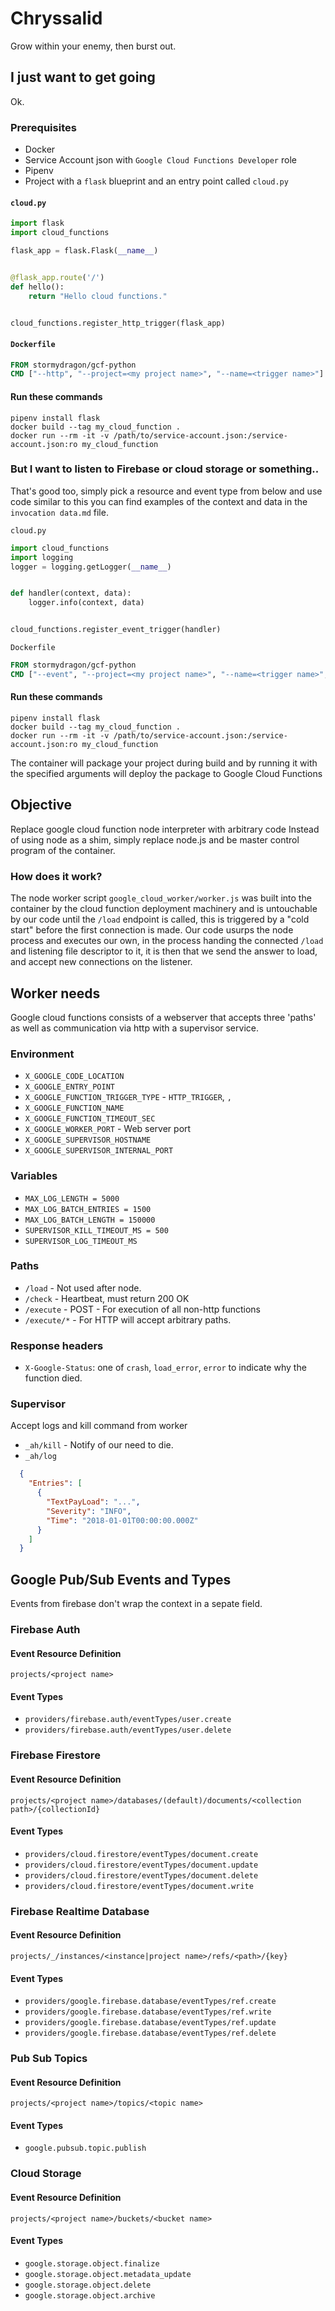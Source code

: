 # Chryssalid
Grow within your enemy, then burst out.

## I just want to get going
Ok.

### Prerequisites
* Docker
* Service Account json with `Google Cloud Functions Developer` role
* Pipenv
* Project with a `flask` blueprint and an entry point called `cloud.py`

#### `cloud.py`
```python
import flask
import cloud_functions

flask_app = flask.Flask(__name__)


@flask_app.route('/')
def hello():
    return "Hello cloud functions."


cloud_functions.register_http_trigger(flask_app)
```

#### `Dockerfile`
```dockerfile
FROM stormydragon/gcf-python
CMD ["--http", "--project=<my project name>", "--name=<trigger name>"]
```

#### Run these commands
```shell
pipenv install flask
docker build --tag my_cloud_function .
docker run --rm -it -v /path/to/service-account.json:/service-account.json:ro my_cloud_function
```

### But I want to listen to Firebase or cloud storage or something..
That's good too, simply pick a resource and event type from below and use code similar to this
you can find examples of the context and data in the `invocation data.md` file.

`cloud.py`
```python
import cloud_functions
import logging
logger = logging.getLogger(__name__)


def handler(context, data):
    logger.info(context, data)


cloud_functions.register_event_trigger(handler)
```

`Dockerfile`
```dockerfile
FROM stormydragon/gcf-python
CMD ["--event", "--project=<my project name>", "--name=<trigger name>", "--resource=<the resource>", "--event=<the event>"]
```

#### Run these commands
```shell
pipenv install flask
docker build --tag my_cloud_function .
docker run --rm -it -v /path/to/service-account.json:/service-account.json:ro my_cloud_function
```

The container will package your project during build and by running it with the specified arguments
will deploy the package to Google Cloud Functions

## Objective
Replace google cloud function node interpreter with arbitrary code
Instead of using node as a shim, simply replace node.js and be master control program of the container.

### How does it work?
The node worker script `google_cloud_worker/worker.js` was built into the container by the cloud function deployment
machinery and is untouchable by our code until the `/load` endpoint is called, this is triggered by a "cold start"
before the first connection is made. Our code usurps the node process and executes our own, in the process handing the
connected `/load` and listening file descriptor to it, it is then that we send the answer to load, and
accept new connections on the listener.

## Worker needs
Google cloud functions consists of a webserver that accepts
three 'paths' as well as communication via http with a supervisor
service.

### Environment
* `X_GOOGLE_CODE_LOCATION`
* `X_GOOGLE_ENTRY_POINT`
* `X_GOOGLE_FUNCTION_TRIGGER_TYPE` - `HTTP_TRIGGER`, ``, ``
* `X_GOOGLE_FUNCTION_NAME`
* `X_GOOGLE_FUNCTION_TIMEOUT_SEC`
* `X_GOOGLE_WORKER_PORT` - Web server port
* `X_GOOGLE_SUPERVISOR_HOSTNAME`
* `X_GOOGLE_SUPERVISOR_INTERNAL_PORT`

### Variables
* `MAX_LOG_LENGTH = 5000`
* `MAX_LOG_BATCH_ENTRIES = 1500`
* `MAX_LOG_BATCH_LENGTH = 150000`
* `SUPERVISOR_KILL_TIMEOUT_MS = 500`
* `SUPERVISOR_LOG_TIMEOUT_MS`


### Paths
* `/load` - Not used after node.
* `/check` - Heartbeat, must return 200 OK
* `/execute` - POST - For execution of all non-http functions
* `/execute/*` - For HTTP will accept arbitrary paths.

### Response headers
* `X-Google-Status`: one of `crash`, `load_error`, `error` to indicate why the function died.

### Supervisor
Accept logs and kill command from worker

* `_ah/kill` - Notify of our need to die.
* `_ah/log`
```json
  {
    "Entries": [
      {
        "TextPayLoad": "...",
        "Severity": "INFO",
        "Time": "2018-01-01T00:00:00.000Z"
      }
    ]
  }
```

## Google Pub/Sub Events and Types

Events from firebase don't wrap the context in a sepate field.

### Firebase Auth
#### Event Resource Definition
`projects/<project name>`
#### Event Types
* `providers/firebase.auth/eventTypes/user.create`
* `providers/firebase.auth/eventTypes/user.delete`

### Firebase Firestore
#### Event Resource Definition
`projects/<project name>/databases/(default)/documents/<collection path>/{collectionId}`
#### Event Types
* `providers/cloud.firestore/eventTypes/document.create`
* `providers/cloud.firestore/eventTypes/document.update`
* `providers/cloud.firestore/eventTypes/document.delete`
* `providers/cloud.firestore/eventTypes/document.write`

### Firebase Realtime Database
#### Event Resource Definition
`projects/_/instances/<instance|project name>/refs/<path>/{key}`
#### Event Types
* `providers/google.firebase.database/eventTypes/ref.create`
* `providers/google.firebase.database/eventTypes/ref.write`
* `providers/google.firebase.database/eventTypes/ref.update`
* `providers/google.firebase.database/eventTypes/ref.delete`

### Pub Sub Topics
#### Event Resource Definition
`projects/<project name>/topics/<topic name>`
#### Event Types
* `google.pubsub.topic.publish`

### Cloud Storage
#### Event Resource Definition
`projects/<project name>/buckets/<bucket name>`
#### Event Types
* `google.storage.object.finalize`
* `google.storage.object.metadata_update`
* `google.storage.object.delete`
* `google.storage.object.archive`
